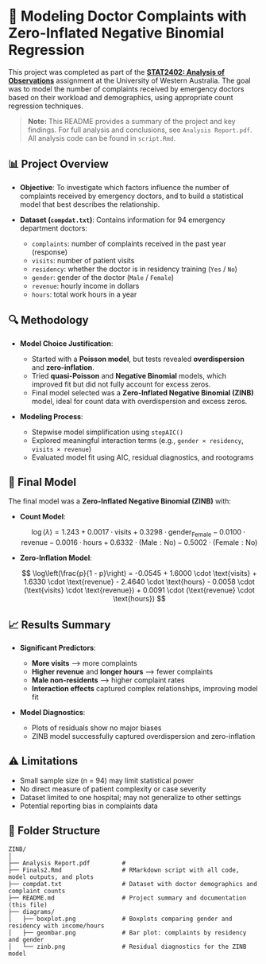 # 🏥 Modeling Doctor Complaints with Zero-Inflated Negative Binomial Regression

This project was completed as part of the [**STAT2402: Analysis of Observations**](https://handbooks.uwa.edu.au/unitdetails?code=STAT2402) assignment at the University of Western Australia. The goal was to model the number of complaints received by emergency doctors based on their workload and demographics, using appropriate count regression techniques.

> **Note:** This README provides a summary of the project and key findings.
> For full analysis and conclusions, see `Analysis Report.pdf`.
> All analysis code can be found in `script.Rmd`.

## 📊 Project Overview

- **Objective**:
  To investigate which factors influence the number of complaints received by emergency doctors, and to build a statistical model that best describes the relationship.

- **Dataset (`compdat.txt`)**:
  Contains information for 94 emergency department doctors:

  - `complaints`: number of complaints received in the past year (response)
  - `visits`: number of patient visits
  - `residency`: whether the doctor is in residency training (`Yes` / `No`)
  - `gender`: gender of the doctor (`Male` / `Female`)
  - `revenue`: hourly income in dollars
  - `hours`: total work hours in a year

## 🔍 Methodology

- **Model Choice Justification**:

  - Started with a **Poisson model**, but tests revealed **overdispersion** and **zero-inflation**.
  - Tried **quasi-Poisson** and **Negative Binomial** models, which improved fit but did not fully account for excess zeros.
  - Final model selected was a **Zero-Inflated Negative Binomial (ZINB)** model, ideal for count data with overdispersion and excess zeros.

- **Modeling Process**:

  - Stepwise model simplification using `stepAIC()`
  - Explored meaningful interaction terms (e.g., `gender × residency`, `visits × revenue`)
  - Evaluated model fit using AIC, residual diagnostics, and rootograms

## 🧾 Final Model

The final model was a **Zero-Inflated Negative Binomial (ZINB)** with:

- **Count Model**:

  $$
  \log(\lambda) = 1.243 + 0.0017 \cdot \text{visits} + 0.3298 \cdot \text{gender}_{\text{Female}} - 0.0100 \cdot \text{revenue} - 0.0016 \cdot \text{hours} + 0.6332 \cdot (\text{Male} : \text{No}) - 0.5002 \cdot (\text{Female} : \text{No})
  $$

- **Zero-Inflation Model**:

  $$
  \log\left(\frac{p}{1 - p}\right) = -0.0545 + 1.6000 \cdot \text{visits} + 1.6330 \cdot \text{revenue} - 2.4640 \cdot \text{hours} - 0.0058 \cdot (\text{visits} \cdot \text{revenue}) + 0.0091 \cdot (\text{revenue} \cdot \text{hours})
  $$

## 📈 Results Summary

- **Significant Predictors**:

  - **More visits** ⟶ more complaints
  - **Higher revenue** and **longer hours** ⟶ fewer complaints
  - **Male non-residents** ⟶ higher complaint rates
  - **Interaction effects** captured complex relationships, improving model fit

- **Model Diagnostics**:

  - Plots of residuals show no major biases
  - ZINB model successfully captured overdispersion and zero-inflation

## ⚠️ Limitations

- Small sample size (n = 94) may limit statistical power
- No direct measure of patient complexity or case severity
- Dataset limited to one hospital; may not generalize to other settings
- Potential reporting bias in complaints data

## 📁 Folder Structure

```
ZINB/
│
├── Analysis Report.pdf         #
├── Finals2.Rmd                 # RMarkdown script with all code, model outputs, and plots
├── compdat.txt                 # Dataset with doctor demographics and complaint counts
├── README.md                   # Project summary and documentation (this file)
├── diagrams/
│   ├── boxplot.png             # Boxplots comparing gender and residency with income/hours
│   ├── geombar.png             # Bar plot: complaints by residency and gender
│   └── zinb.png                # Residual diagnostics for the ZINB model
```
